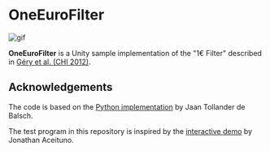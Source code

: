 OneEuroFilter
=============

![gif](https://i.imgur.com/Ev3LKgG.gif)

**OneEuroFilter** is a Unity sample implementation of the "1€ Filter" described
in [Géry et al. (CHI 2012)][Gery2012].

[Gery2012]: https://hal.inria.fr/hal-00670496/document

Acknowledgements
----------------

The code is based on the [Python implementation] by Jaan Tollander de Balsch.

[Python implementation]:
  https://jaantollander.com/post/noise-filtering-using-one-euro-filter/

The test program in this repository is inspired by the [interactive demo] by
Jonathan Aceituno.

[interactive demo]:
  https://cristal.univ-lille.fr/~casiez/1euro/InteractiveDemo/
